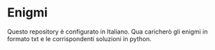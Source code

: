 # Enigmi

Questo repository è configurato in Italiano. 
Qua caricherò gli enigmi in formato txt e le corrispondenti soluzioni in python.

